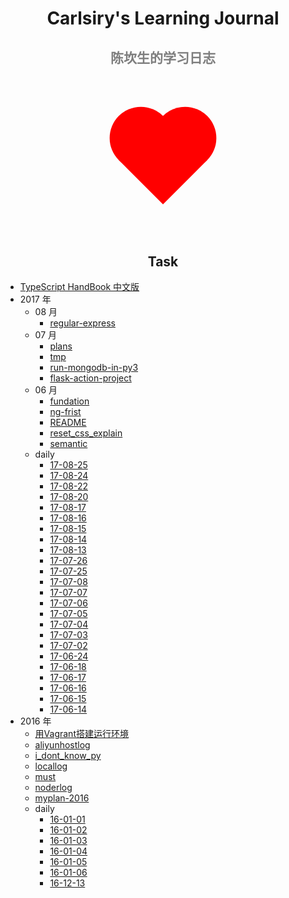 
# Carlsiry's Learning Journal

<h2 class="subheader">陈坎生的学习日志</h2>

<div class="heart"></div>

## Task

- [TypeScript HandBook 中文版](https://zhongsp.gitbooks.io/typescript-handbook/content/)
- 2017 年
  - 08 月
    - [regular-express](./2017/08/regular-express.html)
  - 07 月
    - [plans](./2017/07/plans.html)
    - [tmp](./2017/07/tmp.html)
    - [run-mongodb-in-py3](./2017/07/run-mongodb-in-py3.html)
    - [flask-action-project](./2017/07/flask-action-project.html)
  - 06 月
    - [fundation](./2017/06/fundation.html)
    - [ng-frist](./2017/06/ng-frist.html)
    - [README](./2017/06/README.html)
    - [reset_css_explain](./2017/06/reset_css_explain.html)
    - [semantic](./2017/06/semantic.html)
  - daily
    - [17-08-25](./2017/daily/17-08-25.html)
    - [17-08-24](./2017/daily/17-08-24.html)
    - [17-08-22](./2017/daily/17-08-22.html)
    - [17-08-20](./2017/daily/17-08-20.html)
    - [17-08-17](./2017/daily/17-08-17.html)
    - [17-08-16](./2017/daily/17-08-16.html)
    - [17-08-15](./2017/daily/17-08-15.html)
    - [17-08-14](./2017/daily/17-08-14.html)
    - [17-08-13](./2017/daily/17-08-13.html)
    - [17-07-26](./2017/daily/17-07-26.html)
    - [17-07-25](./2017/daily/17-07-25.html)
    - [17-07-08](./2017/daily/17-07-08.html)
    - [17-07-07](./2017/daily/17-07-07.html)
    - [17-07-06](./2017/daily/17-07-06.html)
    - [17-07-05](./2017/daily/17-07-05.html)
    - [17-07-04](./2017/daily/17-07-04.html)
    - [17-07-03](./2017/daily/17-07-03.html)
    - [17-07-02](./2017/daily/17-07-02.html)
    - [17-06-24](./2017/daily/17-06-24.html)
    - [17-06-18](./2017/daily/17-06-18.html)
    - [17-06-17](./2017/daily/17-06-17.html)
    - [17-06-16](./2017/daily/17-06-16.html)
    - [17-06-15](./2017/daily/17-06-15.html)
    - [17-06-14](./2017/daily/17-06-14.html)
- 2016 年
  - [用Vagrant搭建运行环境](./2016/Build-Environment-by-Vagrant.md)
  - [aliyunhostlog](./2016/aliyunhostlog.md)
  - [i_dont_know_py](./2016/i_dont_know_py.md)
  - [locallog](./2016/locallog.md)
  - [must](./2016/must.md)
  - [noderlog](./2016/noderlog.md)
  - [myplan-2016](./2016/myplan.md)
  - daily
    - [16-01-01](./2016/daily/01-01.md)
    - [16-01-02](./2016/daily/01-02.md)
    - [16-01-03](./2016/daily/01-03.md)
    - [16-01-04](./2016/daily/01-04.md)
    - [16-01-05](./2016/daily/01-05.md)
    - [16-01-06](./2016/daily/01-06.md)
    - [16-12-13](./2016/daily/12-13.md)


<style>
  h1, h2 {
    text-align: center;
  }
  .subheader {
    color: rgba(0, 0, 0, .5);
  }
  .heart {
    width: 100px;
    height: 100px;
    margin: 100px auto;
    background: red;
    -webkit-transform: rotate(45deg);
  }
  .heart:before, .heart:after {
    content: '';
    position: absolute;
    width: 100px;
    height: 100px;
    background: red;
    border-radius: 50%;
  }
  .heart:before {
    -webkit-transform: translate(-50px);
  }
  .heart:after{
    -webkit-transform: translateY(-50px);
  }
</style>
